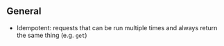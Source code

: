 ## General

- Idempotent: requests that can be run multiple times and always return the same thing (e.g. `get`)